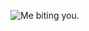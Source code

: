 <!-- 
# Hello 
I am LePichu, an 18 year old student who does Rust, TypeScript, PowerShell and more.

<p align="center">
  <img src="https://github-readme-stats.vercel.app/api?username=lepichu"> 
  <img src="https://github-readme-stats.vercel.app/api/top-langs/?username=lepichu&langs_count=8&layout=compact"> 
</p>
-->

![Me biting you.](https://github.com/user-attachments/assets/98828560-4fc5-4661-a248-4a56068f7c11)
